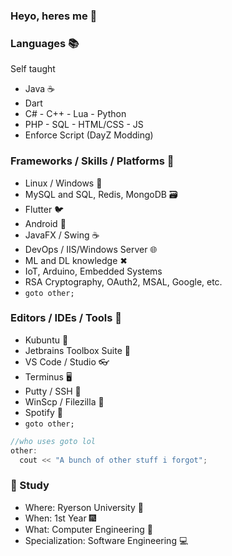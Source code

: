 ### Heyo, heres me 👋

### Languages 📚
Self taught
- Java ☕
- Dart
- C# - C++ - Lua - Python
- PHP - SQL - HTML/CSS - JS
- Enforce Script (DayZ Modding)

### Frameworks / Skills / Platforms 🌉
- Linux / Windows 🐧
- MySQL and SQL, Redis, MongoDB 🗃
- Flutter 🐦
- Android 📱
- JavaFX / Swing ☕
- DevOps / IIS/Windows Server 🌐
- ML and DL knowledge ✖
- IoT, Arduino, Embedded Systems
- RSA Cryptography, OAuth2, MSAL, Google, etc.
- `goto other;`

### Editors / IDEs / Tools 🔨
- Kubuntu 🐧
- Jetbrains Toolbox Suite 🧰
- VS Code / Studio 👓
- Terminus 🖥
- Putty / SSH 📂
- WinScp / Filezilla 📁
- Spotify 🎵
- `goto other;`

```cpp
//who uses goto lol
other: 
  cout << "A bunch of other stuff i forgot";
```

### 📗 Study

- Where: Ryerson University 🍁
- When: 1st Year 🎆
- What: Computer Engineering 🔌
- Specialization: Software Engineering 💻
